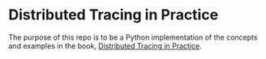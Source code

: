# Distributed Tracing in Practice

The purpose of this repo is to be a Python implementation of the concepts and examples in the book, [Distributed Tracing in Practice](https://www.amazon.com/Distributed-Tracing-Practice-Instrumenting-Microservices-ebook/dp/B0872KBFF4/ref=sr_1_1?crid=S1PB9ZW33DFX&keywords=distributed+tracing+in+pra&qid=1682563519&sprefix=distributed+tracing+in+pra%2Caps%2C73&sr=8-1). 
